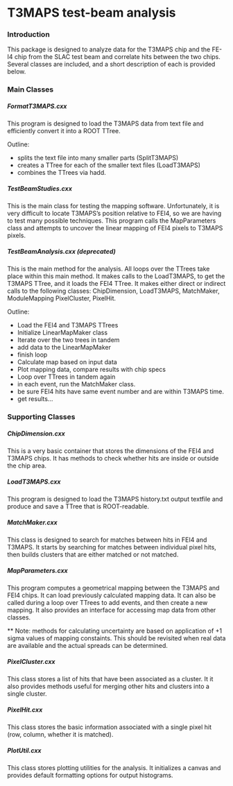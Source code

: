 # T3MAPS test-beam analysis

### Introduction
This package is designed to analyze data for the T3MAPS chip and the FE-I4 chip 
from the SLAC test beam and correlate hits between the two chips. Several 
classes are included, and a short description of each is provided below.

### Main Classes
  
##### FormatT3MAPS.cxx
  This program is designed to load the T3MAPS data from text file and 
  efficiently convert it into a ROOT TTree. 

  Outline:
  - splits the text file into many smaller parts (SplitT3MAPS)
  - creates a TTree for each of the smaller text files (LoadT3MAPS)
  - combines the TTrees via hadd.

##### TestBeamStudies.cxx
  This is the main class for testing the mapping software. Unfortunately, it is very
  difficult to locate T3MAPS’s position relative to FEI4, so we are having to test many
  possible techniques. This program calls the MapParameters class and attempts to uncover
  the linear mapping of FEI4 pixels to T3MAPS pixels.

##### TestBeamAnalysis.cxx (deprecated)
  This is the main method for the analysis. All loops over the TTrees take place
  within this main method. It makes calls to the LoadT3MAPS, to get the T3MAPS
  TTree, and it loads the FEI4 TTree. It makes either direct or indirect calls
  to the following classes: ChipDimension, LoadT3MAPS, MatchMaker, ModuleMapping
  PixelCluster, PixelHit.
  
  Outline:
  - Load the FEI4 and T3MAPS TTrees
  - Initialize LinearMapMaker class
  - Iterate over the two trees in tandem
  - add data to the LinearMapMaker
  - finish loop
  - Calculate map based on input data
  - Plot mapping data, compare results with chip specs
  - Loop over TTrees in tandem again
  - in each event, run the MatchMaker class.
  - be sure FEI4 hits have same event number and are within T3MAPS time.
  - get results...
  

### Supporting Classes

##### ChipDimension.cxx
  This is a very basic container that stores the dimensions of the FEI4 and 
  T3MAPS chips. It has methods to check whether hits are inside or outside the 
  chip area.

##### LoadT3MAPS.cxx
  This program is designed to load the T3MAPS history.txt output textfile and 
  produce and save a TTree that is ROOT-readable. 

##### MatchMaker.cxx
  This class is designed to search for matches between hits in FEI4 and T3MAPS.
  It starts by searching for matches between individual pixel hits, then builds
  clusters that are either matched or not matched.

##### MapParameters.cxx
  This program computes a geometrical mapping between the T3MAPS and FEI4 chips.
  It can load previously calculated mapping data. It can also be called during 
  a loop over TTrees to add events, and then create a new mapping. It also 
  provides an interface for accessing map data from other classes.

  ** Note: methods for calculating uncertainty are based on application of +1
  sigma values of mapping constaints. This should be revisited when real data
  are available and the actual spreads can be determined. 

##### PixelCluster.cxx
  This class stores a list of hits that have been associated as a cluster. It
  it also provides methods useful for merging other hits and clusters into a
  single cluster.

##### PixelHit.cxx
  This class stores the basic information associated with a single pixel hit
  (row, column, whether it is matched). 

##### PlotUtil.cxx
  This class stores plotting utilities for the analysis. It initializes a canvas
  and provides default formatting options for output histograms.

